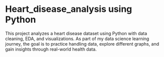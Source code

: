 # Heart_disease_analysis using Python
This project analyzes a heart disease dataset using Python with data cleaning, EDA, and visualizations. As part of my data science learning journey, the goal is to practice handling data, explore different graphs, and gain insights through real-world health data.
